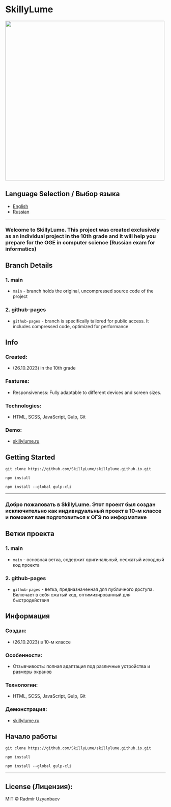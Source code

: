 # SkillyLume 

<img src="https://github.com/SkillyLume/skillylume.github.io/assets/108973583/ea2b12ab-ffca-46a1-b011-806176e8bff6" width="500">

## Language Selection / Выбор языка
- [English](#english)
- [Russian](#russian)

<hr>

<a name="english"></a>
### Welcome to SkillyLume. This project was created exclusively as an individual project in the 10th grade and it will help you prepare for the OGE in computer science (Russian exam for informatics)

## Branch Details

### 1. main
- `main` - branch holds the original, uncompressed source code of the project

### 2. github-pages
- `github-pages` - branch is specifically tailored for public access. It includes compressed code, optimized for performance

## Info
### Created:
- (26.10.2023) in the 10th grade
### Features:
- Responsiveness: Fully adaptable to different devices and screen sizes.
### Technologies:
- HTML, SCSS, JavaScript, Gulp, Git

### Demo:
- [skillylume.ru](http://skillylume.ru)


## Getting Started

```
git clone https://github.com/SkillyLume/skillylume.github.io.git
```

```
npm install
```

```
npm install --global gulp-cli
```

<hr>

<a name="russian"></a>
### Добро пожаловать в SkillyLume. Этот проект был создан исключительно как индивидуальный проект в 10-м классе и поможет вам подготовиться к ОГЭ по информатике

## Ветки проекта

### 1. main
- `main` - основная ветка, содержит оригинальный, несжатый исходный код проекта

### 2. github-pages
- `github-pages` - ветка, предназначенная для публичного доступа. Включает в себя сжатый код, оптимизированный для быстродействия

## Информация
### Создан:
- (26.10.2023) в 10-м классе
### Особенности:
- Отзывчивость: полная адаптация под различные устройства и размеры экранов
### Технологии:
- HTML, SCSS, JavaScript, Gulp, Git

### Демонстрация:
- [skillylume.ru](http://skillylume.ru)


## Начало работы

```
git clone https://github.com/SkillyLume/skillylume.github.io.git
```

```
npm install
```

```
npm install --global gulp-cli
```
<hr>

## License (Лицензия):
MIT © Radmir Uzyanbaev
